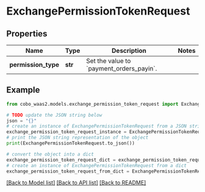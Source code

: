 # ExchangePermissionTokenRequest


## Properties

Name | Type | Description | Notes
------------ | ------------- | ------------- | -------------
**permission_type** | **str** | Set the value to &#x60;payment_orders_payin&#x60;. | 

## Example

```python
from cobo_waas2.models.exchange_permission_token_request import ExchangePermissionTokenRequest

# TODO update the JSON string below
json = "{}"
# create an instance of ExchangePermissionTokenRequest from a JSON string
exchange_permission_token_request_instance = ExchangePermissionTokenRequest.from_json(json)
# print the JSON string representation of the object
print(ExchangePermissionTokenRequest.to_json())

# convert the object into a dict
exchange_permission_token_request_dict = exchange_permission_token_request_instance.to_dict()
# create an instance of ExchangePermissionTokenRequest from a dict
exchange_permission_token_request_from_dict = ExchangePermissionTokenRequest.from_dict(exchange_permission_token_request_dict)
```
[[Back to Model list]](../README.md#documentation-for-models) [[Back to API list]](../README.md#documentation-for-api-endpoints) [[Back to README]](../README.md)


